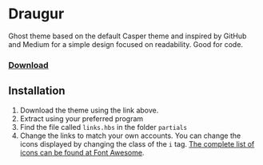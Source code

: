 Draugur
=======

Ghost theme based on the default Casper theme and inspired by GitHub and Medium for a simple design focused on readability. Good for code.

### [Download](https://github.com/reedyn/draugur/releases/download/v0.9.2/draugur.zip)

## Installation

 1. Download the theme using the link above.
 2. Extract using your preferred program
 3. Find the file called `links.hbs` in the folder `partials`
 4. Change the links to match your own accounts. You can change the icons displayed by changing the class of the `i` tag. [The complete list of icons can be found at Font Awesome](http://fortawesome.github.io/Font-Awesome/icons/).



